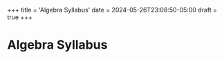 +++
title = 'Algebra Syllabus'
date = 2024-05-26T23:08:50-05:00
draft = true
+++

# Algebra Syllabus
